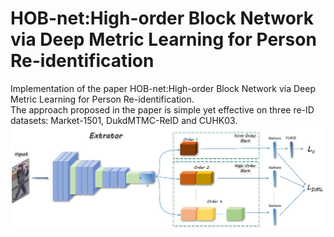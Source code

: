 # HOB-net:High-order Block Network via Deep Metric Learning for Person Re-identification
Implementation of the paper HOB-net:High-order Block Network via Deep Metric Learning for Person Re-identification.  
The approach proposed in the paper is simple yet effective on three re-ID datasets: Market-1501, DukdMTMC-ReID and CUHK03.  
![Alt text](https://github.com/NothingToSay99/HOB-net/blob/main/images/p2.png)

